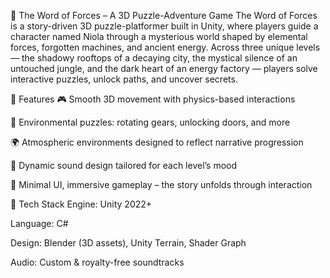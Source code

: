 🌌 The Word of Forces – A 3D Puzzle-Adventure Game The Word of Forces is a story-driven 3D puzzle-platformer built in Unity, where players guide a character named Niola through a mysterious world shaped by elemental forces, forgotten machines, and ancient energy. Across three unique levels — the shadowy rooftops of a decaying city, the mystical silence of an untouched jungle, and the dark heart of an energy factory — players solve interactive puzzles, unlock paths, and uncover secrets.

🔧 Features 🎮 Smooth 3D movement with physics-based interactions

🧩 Environmental puzzles: rotating gears, unlocking doors, and more

🌍 Atmospheric environments designed to reflect narrative progression

🎼 Dynamic sound design tailored for each level’s mood

🧠 Minimal UI, immersive gameplay – the story unfolds through interaction

🚀 Tech Stack Engine: Unity 2022+

Language: C#

Design: Blender (3D assets), Unity Terrain, Shader Graph

Audio: Custom & royalty-free soundtracks
